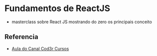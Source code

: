 # Fundamentos de ReactJS
 -  masterclass sobre React JS mostrando do zero os principais conceito 



## Referencia

- [Aula do Canal Cod3r Cursos](https://www.youtube.com/watch?v=GJ8Vm-h0V8I)
